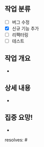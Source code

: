 ## 작업 분류

- [ ] 버그 수정
- [x] 신규 기능 추가
- [ ] 리팩터링
- [ ] 테스트

## 작업 개요
- 

## 상세 내용
- 

## 집중 요망!
- 

resolves: #